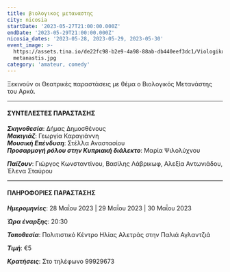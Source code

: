 ```yaml
---
title: βιολογικος μεταναστης
city: nicosia
startDate: '2023-05-27T21:00:00.000Z'
endDate: '2023-05-29T21:00:00.000Z'
nicosia_dates: '2023-05-28, 2023-05-29, 2023-05-30'
event_image: >-
  https://assets.tina.io/de22fc98-b2e9-4a98-88ab-db440eef3dc1/Viologikos
  metanastis.jpg
category: 'amateur, comedy'
---
```


Ξεκινούν οι Θεατρικές παραστάσεις με θέμα ο Βιολογικός Μετανάστης του Αρκά.

***

#### ΣΥΝΤΕΛΕΣΤΕΣ ΠΑΡΑΣΤΑΣΗΣ

***Σκηνοθεσία***: Δήμας Δημοσθένους \
***Μακιγιάζ***: Γεωργία Καραγιάννη\
***Μουσική Επένδυση***: Στέλλα Αναστασίου\
***Προσαρμογή ρόλου στην Κυπριακή διάλεκτο***: Μαρία Ψιλολύχνου

***Παίζουν***: Γιώργος Κωνσταντίνου, Βασίλης Λάβρικωφ, Αλεξία Αντωνιάδου, Έλενα Σταύρου

***

#### ΠΛΗΡΟΦΟΡΙΕΣ ΠΑΡΑΣΤΑΣΗΣ

***Ημερομηνίες***: 28 Μαΐου 2023 | 29 Μαΐου 2023 | 30 Μαΐου 2023

***Ώρα έναρξης***: 20:30

***Τοποθεσία***: Πολιτιστικό Κέντρο Ηλίας Αλετράς στην Παλιά Αγλαντζιά

***Τιμή***: €5

***Κρατήσεις***: Στο τηλέφωνο 99929673
